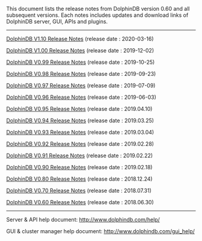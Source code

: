 This document lists the release notes from DolphinDB version 0.60 and all subsequent versions. Each notes includes updates and download links of DolphinDB server, GUI, APIs and plugins.

---

[DolphinDB V1.10 Release Notes](https://github.com/dolphindb/release/blob/master/1.10/README.md) (release date : 2020-03-16)

[DolphinDB V1.00 Release Notes](https://github.com/dolphindb/release/blob/master/1.00/README.md) (release date : 2019-12-02)

[DolphinDB V0.99 Release Notes](https://github.com/dolphindb/release/blob/master/0.99/README.md) (release date : 2019-10-25)

[DolphinDB V0.98 Release Notes](https://github.com/dolphindb/release/blob/master/0.98/README.md) (release date : 2019-09-23)

[DolphinDB V0.97 Release Notes](https://github.com/dolphindb/release/blob/master/0.97/README.md) (release date : 2019-07-09)

[DolphinDB V0.96 Release Notes](https://github.com/dolphindb/release/blob/master/0.96/README.md) (release date : 2019-06-03)

[DolphinDB V0.95 Release Notes](https://github.com/dolphindb/release/blob/master/0.95/README.md) (release date : 2019.04.10)

[DolphinDB V0.94 Release Notes](https://github.com/dolphindb/release/blob/master/0.94/README.md) (release date : 2019.03.25)

[DolphinDB V0.93 Release Notes](https://github.com/dolphindb/release/blob/master/0.93/README.md) (release date : 2019.03.04)

[DolphinDB V0.92 Release Notes](https://github.com/dolphindb/release/blob/master/0.92/README.md) (release date : 2019.02.28)

[DolphinDB V0.91 Release Notes](https://github.com/dolphindb/release/blob/master/0.91/README.md) (release date : 2019.02.22)

[DolphinDB V0.90 Release Notes](https://github.com/dolphindb/release/blob/master/0.90/README.md) (release date : 2019.02.18)

[DolphinDB V0.80 Release Notes](https://github.com/dolphindb/release/blob/master/0.80/README.md) (release date : 2018.12.24)

[DolphinDB V0.70 Release Notes](https://github.com/dolphindb/release/blob/master/0.70/README.md) (release date : 2018.07.31)

[DolphinDB V0.60 Release Notes](https://github.com/dolphindb/release/blob/master/0.60/README.md) (release date : 2018.06.30)

---

Server & API help document: http://www.dolphindb.com/help/  

GUI & cluster manager help document: http://www.dolphindb.com/gui_help/  
